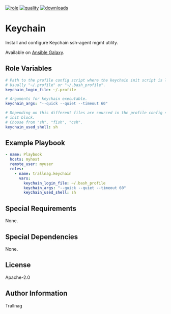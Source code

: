 [![role](https://img.shields.io/ansible/role/54857)](https://galaxy.ansible.com/trallnag/keychain)
[![quality](https://img.shields.io/ansible/quality/54857)](https://galaxy.ansible.com/trallnag/keychain)
[![downloads](https://img.shields.io/ansible/role/d/54857?label=downloads)](https://galaxy.ansible.com/trallnag/keychain)

# Keychain

Install and configure Keychain ssh-agent mgmt utility.

Available on [Ansible Galaxy](https://galaxy.ansible.com/trallnag/keychain).

## Role Variables

```yaml
# Path to the profile config script where the keychain init script is located.
# Usually "~/.profile" or "~/.bash_profile".
keychain_login_file: ~/.profile

# Arguments for keychain executable.
keychain_args: "--quick --quiet --timeout 60"

# Depending on this different files are sourced in the profile config scrip
# init block.
# Choose from "sh", "fish", "csh".
keychain_used_shell: sh
```

## Example Playbook

```yaml
- name: Playbook
  hosts: myhost
  remote_user: myuser
  roles:
    - name: trallnag.keychain
      vars:
        keychain_login_file: ~/.bash_profile
        keychain_args: "--quick --quiet --timeout 60"
        keychain_used_shell: sh
```

## Special Requirements

None.

## Special Dependencies

None.

## License

Apache-2.0

## Author Information

Trallnag
